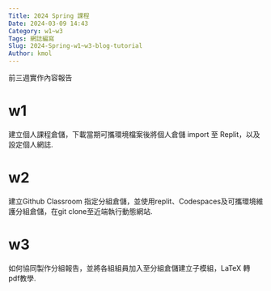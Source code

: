 ```yaml
---
Title: 2024 Spring 課程
Date: 2024-03-09 14:43
Category: w1~w3
Tags: 網誌編寫
Slug: 2024-Spring-w1~w3-blog-tutorial
Author: kmol
---
```


前三週實作內容報告

<!-- PELICAN_END_SUMMARY -->

# w1
建立個人課程倉儲，下載當期可攜環境檔案後將個人倉儲 import 至 Replit，以及設定個人網誌.
##
# w2
建立Github Classroom 指定分組倉儲，並使用replit、Codespaces及可攜環境維護分組倉儲，在git clone至近端執行動態網站.
##
# w3
如何協同製作分組報告，並將各組組員加入至分組倉儲建立子模組，LaTeX 轉 pdf教學.
##

